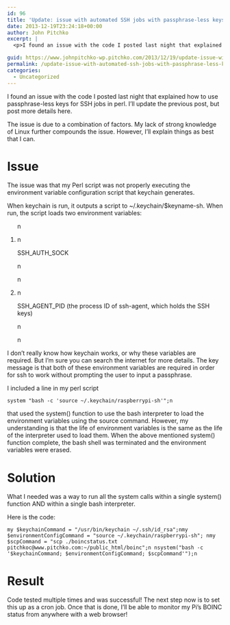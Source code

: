```yaml
---
id: 96
title: 'Update: issue with automated SSH jobs with passphrase-less keys'
date: 2013-12-19T23:24:18+00:00
author: John Pitchko
excerpt: |
  <p>I found an issue with the code I posted last night that explained how to use passphrase-less keys for SSH jobs in perl. I’ll update the previous post, but post more details here.</p>

guid: https://www.johnpitchko-wp.pitchko.com/2013/12/19/update-issue-with-automated-ssh-jobs-with-passphrase-less-keys/
permalink: /update-issue-with-automated-ssh-jobs-with-passphrase-less-keys/
categories:
  - Uncategorized
---
```

<p>I found an issue with the code I posted last night that explained how to use passphrase-less keys for SSH jobs in perl. I’ll update the previous post, but post more details here.</p>

<p>The issue is due to a combination of factors. My lack of strong knowledge of Linux further compounds the issue. However, I’ll explain things as best that I can.</p>

<h1 id="issue">Issue</h1>

<p>The issue was that my Perl script was not properly executing the environment variable configuration script that keychain generates.</p>

<p>When keychain is run, it outputs a script to ~/.keychain/$keyname-sh. When run, the script loads two environment variables:</p>

<ol>n  </p>
<li>n
<p>SSH_AUTH_SOCK</p>
<p>n  </li>
<p>n  </p>
<li>n
<p>SSH_AGENT_PID (the process ID of ssh-agent, which holds the SSH keys)</p>
<p>n  </li>
<p>n</ol>

<p>I don’t really know how keychain works, or why these variables are required. But I’m sure you can search the internet for more details. The key message is that both of these environment variables are required in order for ssh to work without prompting the user to input a passphrase.</p>

<p>I included a line in my perl script</p>

<div class="highlighter-rouge">
<div class="highlight">
<pre class="highlight"><code>system "bash -c 'source ~/.keychain/raspberrypi-sh'";n</code></pre>
</div>
</div>

<p>that used the system() function to use the bash interpreter to load the environment variables using the source command. However, my understanding is that the life of environment variables is the same as the life of the interpreter used to load them. When the above mentioned system() function complete, the bash shell was terminated and the environment variables were erased.</p>

<h1 id="solution">Solution</h1>

<p>What I needed was a way to run all the system calls within a single system() function AND within a single bash interpreter.</p>

<p>Here is the code:</p>

<div class="highlighter-rouge">
<div class="highlight">
<pre class="highlight"><code>my $keychainCommand = "/usr/bin/keychain ~/.ssh/id_rsa";nmy $environmentConfigCommand = "source ~/.keychain/raspberrypi-sh"; nmy $scpCommand = "scp ./boincstatus.txt pitchkoc@www.pitchko.com:~/public_html/boinc";n nsystem("bash -c '$keychainCommand; $environmentConfigCommand; $scpCommand'");n</code></pre>
</div>
</div>

<h1 id="result">Result</h1>

<p>Code tested multiple times and was successful! The next step now is to set this up as a cron job. Once that is done, I’ll be able to monitor my Pi’s BOINC status from anywhere with a web browser!</p>
